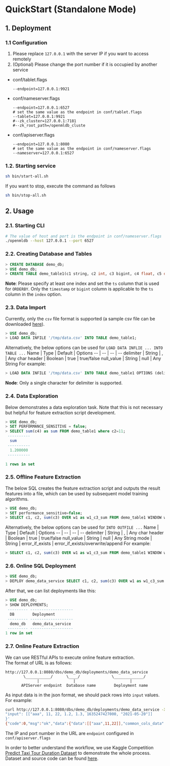 # QuickStart (Standalone Mode)

## 1. Deployment
### 1.1 Configuration
1. Please replace `127.0.0.1` with the server IP if you want to access remotely
2. (Optional) Please change the port number if it is occupied by another service

* conf/tablet.flags
   ```
   --endpoint=127.0.0.1:9921
   ```
* conf/nameserver.flags
   ```
   --endpoint=127.0.0.1:6527
   # set the same value as the endpoint in conf/tablet.flags
   --tablet=127.0.0.1:9921
   #--zk_cluster=127.0.0.1:7181
   #--zk_root_path=/openmldb_cluste
   ```
* conf/apiserver.flags
   ```
   --endpoint=127.0.0.1:8080
   # set the same value as the endpoint in conf/nameserver.flags
   --nameserver=127.0.0.1:6527
   ```
### 1.2. Starting service
```bash
sh bin/start-all.sh
```
If you want to stop, execute the command as follows 
```bash
sh bin/stop-all.sh
```
## 2. Usage
### 2.1. Starting CLI
```bash
# The value of host and port is the endpoint in conf/nameserver.flags
./openmldb --host 127.0.0.1 --port 6527
```
### 2.2. Creating Database and Tables
```sql
> CREATE DATABASE demo_db;
> USE demo_db;
> CREATE TABLE demo_table1(c1 string, c2 int, c3 bigint, c4 float, c5 double, c6 timestamp, c7 date, index(ts=c6));
```
**Note**: Please specify at least one index and set the `ts` column that is used for `ORDERBY`. Only the `timestamp` or `bigint` column is applicable to the `ts` column in the `index` option.

### 2.3. Data Import
Currently, only the `csv` file format is supported (a sample csv file can be downloaded [here](../../demo/standalone/data/data.csv)).
```sql
> USE demo_db;
> LOAD DATA INFILE '/tmp/data.csv' INTO TABLE demo_table1;
```
Alternatively, the below options can be used for `LOAD DATA INFLIE ... INTO TABLE ...`
Name | Type |  Default | Options
-- | -- |  --  | --
delimiter | String | , | Any char
header | Boolean | true | true/false
null_value | String | null | Any String
For example:

```sql
> LOAD DATA INFILE '/tmp/data.csv' INTO TABLE demo_table1 OPTIONS (delimiter=',', header=false);
```
**Node**: Only a single character for delimiter is supported.

### 2.4. Data Exploration
Below demonstrates a data exploration task. Note that this is not necessary but helpful for feature extraction script development.
```sql
> USE demo_db;
> SET PERFORMANCE_SENSITIVE = false;
> SELECT sum(c4) as sum FROM demo_table1 where c2=11;
 ----------
  sum
 ----------
  1.200000
 ----------

1 rows in set
```

### 2.5. Offline Feature Extraction

The below SQL creates the feature extraction script and outputs the result features into a file, which can be used by subsequent model training algorithms.

```sql
> USE demo_db;
> SET performance_sensitive=false;
> SELECT c1, c2, sum(c3) OVER w1 as w1_c3_sum FROM demo_table1 WINDOW w1 AS (PARTITION BY demo_table1.c1 ORDER BY demo_table1.c6 ROWS BETWEEN 2 PRECEDING AND CURRENT ROW) INTO OUTFILE '/tmp/feature.csv';
```
Alternatively, the below options can be used for `INTO OUTFILE ...`
Name | Type |  Default | Options
-- | -- |  --  | --
delimiter | String | , | Any char
header | Boolean | true | true/false
null_value | String | null | Any String
mode | String | error_if_exists | error_if_exists/overwrite/append
For example:

```sql
> SELECT c1, c2, sum(c3) OVER w1 as w1_c3_sum FROM demo_table1 WINDOW w1 AS (PARTITION BY demo_table1.c1 ORDER BY demo_table1.c6 ROWS BETWEEN 2 PRECEDING AND CURRENT ROW) INTO OUTFILE '/tmp/feature.csv' OPTIONS (mode = 'overwrite', delimiter=',');
```
### 2.6. Online SQL Deployment
```sql
> USE demo_db;
> DEPLOY demo_data_service SELECT c1, c2, sum(c3) OVER w1 as w1_c3_sum FROM demo_table1 WINDOW w1 AS (PARTITION BY demo_table1.c1 ORDER BY demo_table1.c6 ROWS BETWEEN 2 PRECEDING AND CURRENT ROW);
```
After that, we can list deployments like this:
```sql
> USE demo_db;
> SHOW DEPLOYMENTS;
 --------- -------------------
  DB        Deployment
 --------- -------------------
  demo_db   demo_data_service
 --------- -------------------
1 row in set
```
### 2.7. Online Feature Extraction
We can use RESTful APIs to execute online feature extraction.  
The format of URL is as follows:

```
http://127.0.0.1:8080/dbs/demo_db/deployments/demo_data_service
        \___________/      \____/              \_____________/
              |               |                        |
       APIServer endpoint  Database name        Deployment name
```
As input data is in the json format, we should pack rows into `input` values.  
For example:

```bash
curl http://127.0.0.1:8080/dbs/demo_db/deployments/demo_data_service -X POST -d'{
"input": [["aaa", 11, 22, 1.2, 1.3, 1635247427000, "2021-05-20"]]
}'
{"code":0,"msg":"ok","data":{"data":[["aaa",11,22]],"common_cols_data":[]}}
```
The IP and port number in the URL are `endpoint` configured in `conf/apiserver.flags`

In order to better understand the workflow, we use Kaggle Competition [Predict Taxi Tour Duration Dataset](https://github.com/4paradigm/OpenMLDB/tree/main/demo/predict-taxi-trip-duration-nb/script/data)
to demonstrate the whole process. Dataset and source code can be found [here](https://github.com/4paradigm/OpenMLDB/tree/main/demo).

